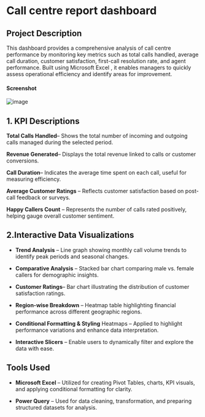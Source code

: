 #  Call centre report dashboard

## Project Description
This dashboard provides a comprehensive analysis of call centre performance by monitoring key metrics such as total calls handled, average call duration, customer satisfaction, first-call resolution rate, and agent performance. Built using Microsoft Excel , it enables managers to quickly assess operational efficiency and identify areas for improvement.

#### Screenshot
![image](https://github.com/user-attachments/assets/1a882a92-b394-4e3f-9123-33ae0d4d119c)

## 1. KPI Descriptions ##
**Total Calls Handled**– Shows the total number of incoming and outgoing calls managed during the selected period.

**Revenue Generated**– Displays the total revenue linked to calls or customer conversions.

**Call Duration**– Indicates the average time spent on each call, useful for measuring efficiency.

**Average Customer Ratings** – Reflects customer satisfaction based on post-call feedback or surveys.

**Happy Callers Count** – Represents the number of calls rated positively, helping gauge overall customer sentiment.

## 2.Interactive Data Visualizations
- **Trend Analysis** – Line graph showing monthly call volume trends to identify peak periods and seasonal changes.

- **Comparative Analysis** – Stacked bar chart comparing male vs. female callers for demographic insights.

- **Customer Ratings**– Bar chart illustrating the distribution of customer satisfaction ratings.

- **Region-wise Breakdown** – Heatmap table highlighting financial performance across different geographic regions.
- **Conditional Formatting & Styling**
Heatmaps – Applied to highlight performance variations and enhance data interpretation.
- **Interactive Slicers** – Enable users to dynamically filter and explore the data with ease.
## Tools Used
- **Microsoft Excel** – Utilized for creating Pivot Tables, charts, KPI visuals, and applying conditional formatting for clarity.

- **Power Query** – Used for data cleaning, transformation, and preparing structured datasets for analysis.

